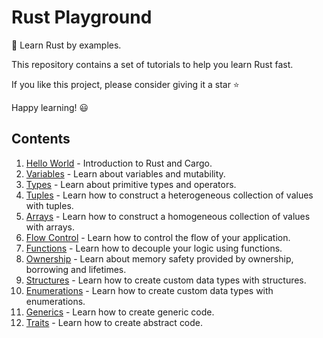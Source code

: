 # Rust Playground

🦀 Learn Rust by examples.

This repository contains a set of tutorials to help you learn Rust fast.

If you like this project, please consider giving it a star ⭐

Happy learning! 😃

## Contents

1. [Hello World](01-hello-world/README.md) - Introduction to Rust and Cargo.
2. [Variables](02-variables/README.md) - Learn about variables and mutability.
3. [Types](03-primitive-types/README.md) - Learn about primitive types and operators.
4. [Tuples](04-tuples/README.md) - Learn how to construct a heterogeneous collection of values with tuples.
5. [Arrays](05-arrays/README.md) - Learn how to construct a homogeneous collection of values with arrays.
6. [Flow Control](06-flow-control/README.md) - Learn how to control the flow of your application.
7. [Functions](07-functions/README.md) - Learn how to decouple your logic using functions.
8. [Ownership](08-ownership/README.md) - Learn about memory safety provided by ownership, borrowing and lifetimes.
9. [Structures](09-structs/README.md) - Learn how to create custom data types with structures.
10. [Enumerations](10-enums/README.md) - Learn how to create custom data types with enumerations.
11. [Generics](11-generics/README.md) - Learn how to create generic code.
12. [Traits](12-traits/README.md) - Learn how to create abstract code.
